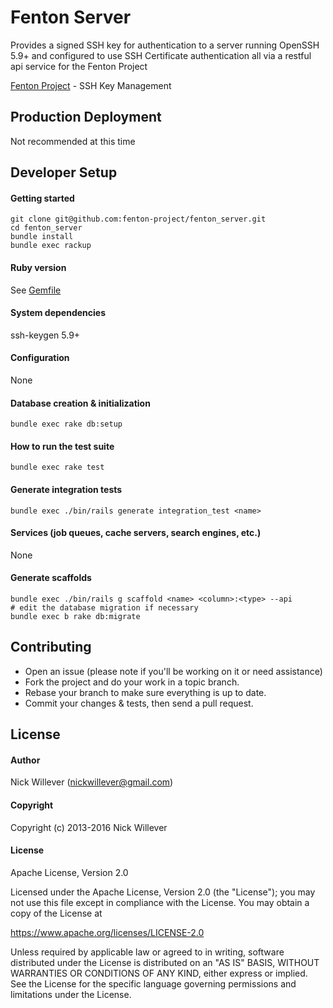 # Fenton Server

Provides a signed SSH key for authentication to a server running OpenSSH 5.9+ and configured to use SSH Certificate authentication all via a restful api service for the Fenton Project

[Fenton Project](https://fenton-project.github.io/) - SSH Key Management

## Production Deployment

Not recommended at this time

## Developer Setup

#### Getting started

    git clone git@github.com:fenton-project/fenton_server.git
    cd fenton_server
    bundle install
    bundle exec rackup

#### Ruby version

  See [Gemfile](Gemfile)

#### System dependencies

  ssh-keygen 5.9+

#### Configuration

  None

#### Database creation & initialization

    bundle exec rake db:setup

#### How to run the test suite

    bundle exec rake test

#### Generate integration tests

    bundle exec ./bin/rails generate integration_test <name>

#### Services (job queues, cache servers, search engines, etc.)

  None

#### Generate scaffolds

    bundle exec ./bin/rails g scaffold <name> <column>:<type> --api
    # edit the database migration if necessary
    bundle exec b rake db:migrate

## Contributing

- Open an issue (please note if you'll be working on it or need assistance)
- Fork the project and do your work in a topic branch.
- Rebase your branch to make sure everything is up to date.
- Commit your changes & tests, then send a pull request.

## License

#### Author

  Nick Willever (<nickwillever@gmail.com>)

#### Copyright

  Copyright (c) 2013-2016 Nick Willever

#### License

Apache License, Version 2.0

Licensed under the Apache License, Version 2.0 (the "License");
you may not use this file except in compliance with the License.
You may obtain a copy of the License at

  https://www.apache.org/licenses/LICENSE-2.0

Unless required by applicable law or agreed to in writing, software
distributed under the License is distributed on an "AS IS" BASIS,
WITHOUT WARRANTIES OR CONDITIONS OF ANY KIND, either express or implied.
See the License for the specific language governing permissions and
limitations under the License.
